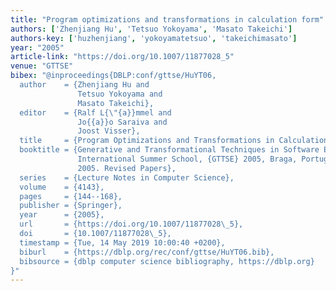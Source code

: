 ```yaml
---
title: "Program optimizations and transformations in calculation form"
authors: ['Zhenjiang Hu', 'Tetsuo Yokoyama', 'Masato Takeichi']
authors-key: ['huzhenjiang', 'yokoyamatetsuo', 'takeichimasato']
year: "2005"
article-link: "https://doi.org/10.1007/11877028_5"
venue: "GTTSE"
bibex: "@inproceedings{DBLP:conf/gttse/HuYT06,
  author    = {Zhenjiang Hu and
               Tetsuo Yokoyama and
               Masato Takeichi},
  editor    = {Ralf L{\"{a}}mmel and
               Jo{{a}}o Saraiva and
               Joost Visser},
  title     = {Program Optimizations and Transformations in Calculation Form},
  booktitle = {Generative and Transformational Techniques in Software Engineering,
               International Summer School, {GTTSE} 2005, Braga, Portugal, July 4-8,
               2005. Revised Papers},
  series    = {Lecture Notes in Computer Science},
  volume    = {4143},
  pages     = {144--168},
  publisher = {Springer},
  year      = {2005},
  url       = {https://doi.org/10.1007/11877028\_5},
  doi       = {10.1007/11877028\_5},
  timestamp = {Tue, 14 May 2019 10:00:40 +0200},
  biburl    = {https://dblp.org/rec/conf/gttse/HuYT06.bib},
  bibsource = {dblp computer science bibliography, https://dblp.org}
}"
---
```

